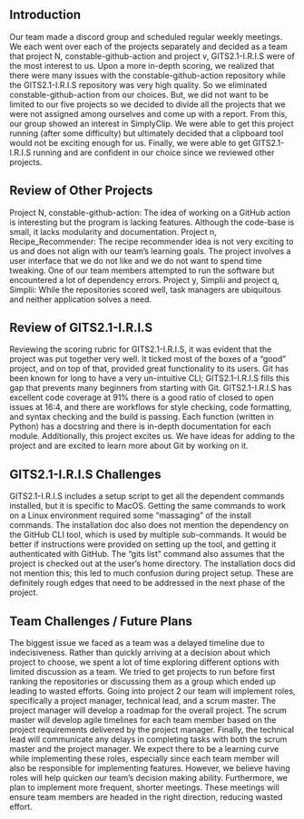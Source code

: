 ## Introduction
Our team made a discord group and scheduled regular weekly meetings. We each went over each of the projects separately and decided as a team that project N, constable-github-action and project v, GITS2.1-I.R.I.S were of the most interest to us. Upon a more in-depth scoring, we realized that there were many issues with the constable-github-action repository while the GITS2.1-I.R.I.S repository was very high quality. So we eliminated constable-github-action from our choices. But, we did not want to be limited to our five projects so we decided to divide all the projects that we were not assigned among ourselves and come up with a report. From this, our group showed an interest in SimplyClip. We were able to get this project running (after some difficulty) but ultimately decided that a clipboard tool would not be exciting enough for us. Finally, we were able to get GITS2.1-I.R.I.S running and are confident in our choice since we reviewed other projects.

## Review of Other Projects
Project N, constable-github-action: The idea of working on a GitHub action is interesting but the program is lacking features. Although the code-base is small, it lacks modularity and documentation. Project n, Recipe_Recommender: The recipe recommender idea is not very exciting to us and does not align with our team’s learning goals. The project involves a user interface that we do not like and we do not want to spend time tweaking. One of our team members attempted to run the software but encountered a lot of dependency errors. Project y, Simplii and project q, Simplii: While the repositories scored well, task managers are ubiquitous and neither application solves a need.

## Review of GITS2.1-I.R.I.S
Reviewing the scoring rubric for GITS2.1-I.R.I.S, it was evident that the project was put together very well. It ticked most of the boxes of a “good” project, and on top of that, provided great functionality to its users. Git has been known for long to have a very un-intuitive CLI; GITS2.1-I.R.I.S fills this gap that prevents many beginners from starting with Git. GITS2.1-I.R.I.S has excellent code coverage at 91% there is a good ratio of closed to open issues at 16:4, and there are workflows for style checking, code formatting, and syntax checking and the build is passing. Each function (written in Python) has a docstring and there is in-depth documentation for each module. Additionally, this project excites us. We have ideas for adding to the project and are excited to learn more about Git by working on it.

## GITS2.1-I.R.I.S Challenges
GITS2.1-I.R.I.S includes a setup script to get all the dependent commands installed, but it is specific to MacOS. Getting the same commands to work on a Linux environment required some “massaging” of the install commands. The installation doc also does not mention the dependency on the GitHub CLI tool, which is used by multiple sub-commands. It would be better if instructions were provided on setting up the tool, and getting it authenticated with GitHub. The “gits list” command also assumes that the project is checked out at the user’s home directory. The installation docs did not mention this; this led to much confusion during project setup. These are definitely rough edges that need to be addressed in the next phase of the project.

## Team Challenges / Future Plans
The biggest issue we faced as a team was a delayed timeline due to indecisiveness. Rather than quickly arriving at a decision about which project to choose, we spent a lot of time exploring different options with limited discussion as a team. We tried to get projects to run before first ranking the repositories or discussing them as a group which ended up leading to wasted efforts. Going into project 2 our team will implement roles, specifically a project manager, technical lead, and a scrum master. The project manager will develop a roadmap for the overall project. The scrum master will develop agile timelines for each team member based on the project requirements delivered by the project manager. Finally, the technical lead will communicate any delays in completing tasks with both the scrum master and the project manager. We expect there to be a learning curve while implementing these roles, especially since each team member will also be responsible for implementing features. However, we believe having roles will help quicken our team’s decision making ability. Furthermore, we plan to implement more frequent, shorter meetings. These meetings will ensure team members are headed in the right direction, reducing wasted effort.
